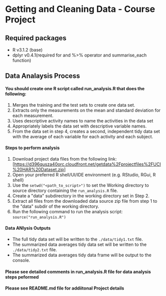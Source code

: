 # Getting and Cleaning Data - Course Project 

## Required packages
* R v3.1.2 (base)
* dplyr v0.4.1(required for and %>% operator and summarise_each function)

## Data Analaysis Process

#### You should create one R script called run_analysis.R that does the following:
1. Merges the training and the test sets to create one data set.
2. Extracts only the measurements on the mean and standard deviation for each measurement. 
3. Uses descriptive activity names to name the activities in the data set
4. Appropriately labels the data set with descriptive variable names. 
5. From the data set in step 4, creates a second, independent tidy data set with the average of each variable for each activity and each subject.

#### Steps to perform analysis
1. Download project data files from the following link: [https://d396qusza40orc.cloudfront.net/getdata%2Fprojectfiles%2FUCI%20HAR%20Dataset.zip]
2. Open your preferred R shell/UI/IDE environment (e.g. RStudio, RGui, R shell)
3. Use the `setwd("<path_to_script>")` to set the Working directory to source directory containing the `run_analysis.R` file.
4. Create a "data" subdirectory in the working directory set in Step 2.
5. Extract all files from the downloaded data source zip file from step 1 to the "data" subdir of the working directory.
6. Run the following command to run the analysis script: `source("run_analysis.R")`

#### Data ANlysis Outputs
* The full tidy data set will be written to the `./data/tidy1.txt` file.
* The summarized data averages tidy data set will be written to the `./data/tidy2.txt` file.
* The summarized data averages tidy data frame will be output to the console.

#### Please see detailed comments in run_analysis.R file for data analysis steps peformed
#### Please see README.md file for addiitonal Project details


